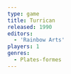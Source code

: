 ```yaml
---
type: game
title: Turrican
released: 1990
editors: 
  - 'Rainbow Arts'
players: 1
genres:
  - Plates-formes
---
```

